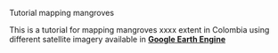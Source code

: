Tutorial mapping mangroves

This is a tutorial for mapping mangroves xxxx extent in Colombia using different satellite imagery available in [**Google Earth Engine**](earthengine.google.com/)
